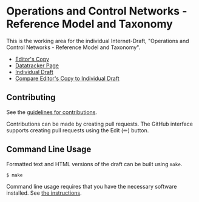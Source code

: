 # Operations and Control Networks - Reference Model and Taxonomy

This is the working area for the individual Internet-Draft, "Operations and Control Networks - Reference Model and Taxonomy".

* [Editor's Copy](https://kiranmak.github.io/OCN-draft-kmak-ocn/#go.draft-km-intarea-ocn.html)
* [Datatracker Page](https://datatracker.ietf.org/doc/draft-km-intarea-ocn)
* [Individual Draft](https://datatracker.ietf.org/doc/html/draft-km-intarea-ocn)
* [Compare Editor's Copy to Individual Draft](https://kiranmak.github.io/OCN-draft-kmak-ocn/#go.draft-km-intarea-ocn.diff)


## Contributing

See the
[guidelines for contributions](https://github.com/kiranmak/OCN-draft-kmak-ocn/blob/main/CONTRIBUTING.md).

Contributions can be made by creating pull requests.
The GitHub interface supports creating pull requests using the Edit (✏) button.


## Command Line Usage

Formatted text and HTML versions of the draft can be built using `make`.

```sh
$ make
```

Command line usage requires that you have the necessary software installed.  See
[the instructions](https://github.com/martinthomson/i-d-template/blob/main/doc/SETUP.md).

